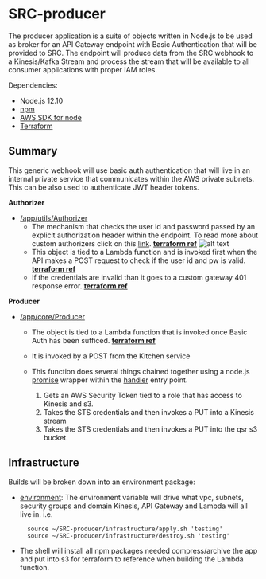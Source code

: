 # SRC-producer

The producer application is a suite of objects written in Node.js to be used as broker for an API Gateway endpoint with Basic Authentication that will be provided to SRC. The endpoint will produce data from the SRC webhook to a Kinesis/Kafka Stream and process the stream that will be available to all consumer applications with proper IAM roles.

Dependencies:

* Node.js 12.10
* [npm](https://docs.npmjs.com/cli/install)
* [AWS SDK for node](https://aws.amazon.com/sdk-for-node-js/)
* [Terraform](https://learn.hashicorp.com/terraform/getting-started/install.html)



Summary
-
This generic webhook will use basic auth authentication that will live in an internal private service that communicates within the AWS private subnets. This can be also used to authenticate JWT header tokens.

**Authorizer**        
   - [/app/utils/Authorizer](./app/utils/Authorizer.js)
        * The mechanism that checks the user id and password passed by an explicit authorization header within the endpoint. To read more about custom authorizers click on this [link](https://docs.aws.amazon.com/apigateway/latest/developerguide/apigateway-use-lambda-authorizer.html). **[terraform ref](https://github.com/polyglotDataNerd/SRC-producer/blob/master/infrastructure/modules/apigateway/main.tf#L224)**
        ![alt text](https://docs.aws.amazon.com/apigateway/latest/developerguide/images/custom-auth-workflow.png)
        * This object is tied to a Lambda function and is invoked first when the API makes a POST request to check if the user id and pw is valid. **[terraform ref](./infrastructure/modules/apigateway/main.tf#L316)**
        * If the credentials are invalid than it goes to a custom gateway 401 response error. **[terraform ref](./infrastructure/modules/apigateway/main.tf#L184)**
  
**Producer**        
   - [/app/core/Producer](./app/core/Producer.js)
        * The object is tied to a Lambda function that is invoked once Basic Auth has been sufficed.  **[terraform ref](./infrastructure/modules/apigateway/main.tf#L220)** 
        * It is invoked by a POST from the Kitchen service
        * This function does several things chained together using a node.js [promise](http://bluebirdjs.com/docs/api-reference.html) wrapper within the [handler](./Handler.js#L38) entry point.
             
             1. Gets an AWS Security Token tied to a role that has access to Kinesis and s3. 
             2. Takes the STS credentials and then invokes a PUT into a Kinesis stream
             3. Takes the STS credentials and then invokes a PUT into the qsr s3 bucket. 
                           
Infrastructure
-          
    
Builds will be broken down into an environment package:

* [environment](./infrastructure): The environment variable will drive what vpc, subnets, security groups and domain Kinesis, API Gateway and Lambda will all live in. i.e. 

        source ~/SRC-producer/infrastructure/apply.sh 'testing'
        source ~/SRC-producer/infrastructure/destroy.sh 'testing'
        
* The shell will install all npm packages needed compress/archive the app and put into s3 for terraform to reference when building the Lambda function.           
 